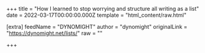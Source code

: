 
+++
title = "How I learned to stop worrying and structure all writing as a list"
date = 2022-03-17T00:00:00.000Z
template = "html_content/raw.html"

[extra]
feedName = "DYNOMIGHT"
author = "dynomight"
originalLink = "https://dynomight.net/lists/"
raw = ""

+++

